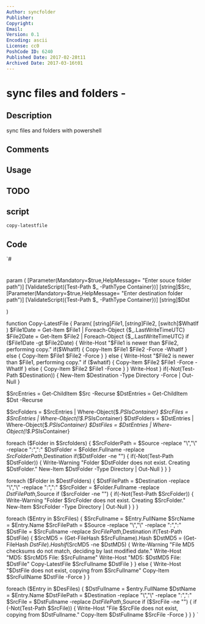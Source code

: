 ```yaml
---
Author: syncfolder
Publisher: 
Copyright: 
Email: 
Version: 0.1
Encoding: ascii
License: cc0
PoshCode ID: 6240
Published Date: 2017-02-28t11
Archived Date: 2017-03-16t01
---
```


# sync files and folders - 

## Description

sync files and folders with powershell

## Comments



## Usage



## TODO



## script

`copy-latestfile`

## Code

`#
 #
 param ( 
    [Parameter(Mandatory=$true,HelpMessage= "Enter souce folder path")] 
    [ValidateScript({Test-Path $_ -PathType Container})] 
    [string]$Src, 
    [Parameter(Mandatory=$true,HelpMessage= "Enter destination folder path")] 
    [ValidateScript({Test-Path $_ -PathType Container})] 
    [string]$Dst 
     
 )
 
 function Copy-LatestFile { 
    Param( 
       [string]$File1, 
       [string]$File2, 
       [switch]$WhatIf 
    ) 
    $File1Date = Get-Item $File1 | Foreach-Object {$_.LastWriteTimeUTC} 
    $File2Date = Get-Item $File2 | Foreach-Object {$_.LastWriteTimeUTC} 
    if ($File1Date -gt $File2Date) { 
       Write-Host "$File1 is newer than $File2, performing copy." 
       if($WhatIf) { 
          Copy-Item $File1 $File2 -Force -WhatIf 
       } else { 
          Copy-Item $File1 $File2 -Force 
       } 
    } else { 
       Write-Host "$File2 is newer than $File1, performing copy." 
       if ($whatif) { 
          Copy-Item $File2 $File1 -Force -WhatIf 
       } else { 
          Copy-Item $File2 $File1 -Force 
       } 
    } 
    Write-Host 
 } 
 if(-Not(Test-Path $Destination)) { 
    New-Item $Destination -Type Directory -Force | Out-Null 
 } 
 
 $SrcEntries = Get-ChildItem $Src -Recurse
 $DstEntries = Get-ChildItem $Dst -Recurse
 
 $SrcFolders = $SrcEntries | Where-Object{$_.PSIsContainer} 
 $SrcFiles = $SrcEntries | Where-Object{!$_.PSIsContainer} 
 $DstFolders = $DstEntries | Where-Object{$_.PSIsContainer} 
 $DstFiles = $DstEntries | Where-Object{!$_.PSIsContainer} 
 
 foreach ($Folder in $Srcfolders) { 
    $SrcFolderPath = $Source -replace "\\","\\" -replace "\:","\:" 
    $DstFolder = $Folder.Fullname -replace $SrcFolderPath,$Destination 
    if($DstFolder -ne "") { 
       if(-Not(Test-Path $DstFolder)) { 
          Write-Warning "Folder $DstFolder does not exist. Creating $DstFolder." 
          New-Item $DstFolder -Type Directory | Out-Null 
       } 
    } 
 } 
 
 foreach ($Folder in $DestFolders) { 
    $DstFilePath = $Destination -replace "\\","\\" -replace "\:","\:" 
    $SrcFolder = $Folder.Fullname -replace $DstFilePath,$Source 
    if ($srcFolder -ne "") { 
       if(-Not(Test-Path $SrcFolder)) { 
          Write-Warning "Folder $SrcFolder does not exist. Creating $SrcFolder." 
          New-Item $SrcFolder -Type Directory | Out-Null 
       } 
    } 
 } 
 
 foreach ($Entry in $SrcFiles) { 
    $SrcFullname = $Entry.FullName 
    $SrcName = $Entry.Name 
    $SrcFilePath = $Source -replace "\\","\\" -replace "\:","\:" 
    $DstFile = $SrcFullname -replace $SrcFilePath,$Destination 
    if(Test-Path $DstFile) { 
       $SrcMD5 = (Get-FileHash $SrcFullname).Hash 
       $DstMD5 = (Get-FileHash $DstFile).Hash 
       if ($SrcMD5 -ne $DstMD5) { 
          Write-Warning "File MD5 checksums do not match, deciding by last modified date." 
          Write-Host "MD5: $SrcMD5 File: $SrcFullname" 
          Write-Host "MD5: $DstMD5 File: $DstFile" 
          Copy-LatestFile $SrcFullname $DstFile 
       } 
    } else { 
       Write-Host "$DstFile does not exist, copying from $SrcFullname" 
       Copy-Item $SrcFullName $DstFile -Force 
    } 
 } 
 
 foreach ($Entry in $DesFiles) { 
    $DstFullname = $entry.FullName 
    $DstName = $Entry.Name 
    $DstFilePath = $Destination -replace "\\","\\" -replace "\:","\:" 
    $SrcFile = $DstFullname -replace $DstFilePath,$Source 
    if ($SrcFile -ne "") { 
       if (-Not(Test-Path $SrcFile)) { 
          Write-Host "File $SrcFile does not exist, copying from $DstFullname." 
          Copy-Item $DstFullname $SrcFile -Force 
       } 
    } 
 }
`


